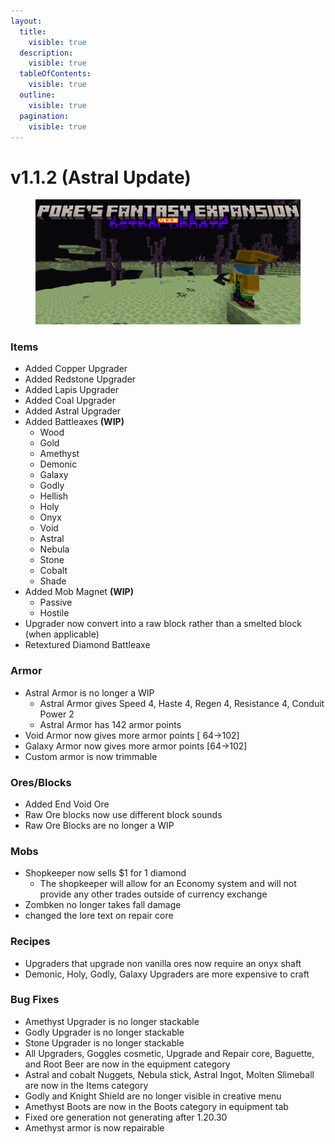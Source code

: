 ```yaml
---
layout:
  title:
    visible: true
  description:
    visible: true
  tableOfContents:
    visible: true
  outline:
    visible: true
  pagination:
    visible: true
---
```


# v1.1.2 (Astral Update)

<figure><img src="../../.gitbook/assets/PFEv1.1.2.png" alt=""><figcaption></figcaption></figure>

### **Items**

* Added Copper Upgrader
* Added Redstone Upgrader
* Added Lapis Upgrader
* Added Coal Upgrader
* Added Astral Upgrader
* Added Battleaxes **(WIP)**
  * Wood
  * Gold
  * Amethyst
  * Demonic
  * Galaxy
  * Godly
  * Hellish
  * Holy
  * Onyx
  * Void
  * Astral
  * Nebula
  * Stone
  * Cobalt
  * Shade
* Added Mob Magnet **(WIP)**
  * Passive
  * Hostile
* Upgrader now convert into a raw block rather than a smelted block (when applicable)
* Retextured Diamond Battleaxe

### **Armor**

* Astral Armor is no longer a WIP
  * Astral Armor gives Speed 4, Haste 4, Regen 4, Resistance 4, Conduit Power 2
  * Astral Armor has 142 armor points
* Void Armor now gives more armor points \[ 64->102]
* Galaxy Armor now gives more armor points \[64->102]
* Custom armor is now trimmable

### **Ores/Blocks**

* Added End Void Ore
* Raw Ore blocks now use different block sounds
* Raw Ore Blocks are no longer a WIP

### **Mobs**

* Shopkeeper now sells $1 for 1 diamond
  * The shopkeeper will allow for an Economy system and will not provide any other trades outside of currency exchange
* Zombken no longer takes fall damage
* changed the lore text on repair core

### **Recipes**

* Upgraders that upgrade non vanilla ores now require an onyx shaft
* Demonic, Holy, Godly, Galaxy Upgraders are more expensive to craft

### **Bug Fixes**

* Amethyst Upgrader is no longer stackable
* Godly Upgrader is no longer stackable
* Stone Upgrader is no longer stackable
* All Upgraders, Goggles cosmetic, Upgrade and Repair core, Baguette, and Root Beer are now in the equipment category
* Astral and cobalt Nuggets, Nebula stick, Astral Ingot, Molten Slimeball are now in the Items category
* Godly and Knight Shield are no longer visible in creative menu
* Amethyst Boots are now in the Boots category in equipment tab
* Fixed ore generation not generating after 1.20.30
* Amethyst armor is now repairable

